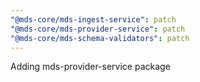 ```yaml
---
"@mds-core/mds-ingest-service": patch
"@mds-core/mds-provider-service": patch
"@mds-core/mds-schema-validators": patch
---
```


Adding mds-provider-service package
